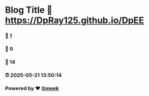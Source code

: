 # Blog Title :link: https://DpRay125.github.io/DpEE 
### :page_facing_up: [1](https://DpRay125.github.io/DpEE/tag.html) 
### :speech_balloon: 0 
### :hibiscus: 14 
### :alarm_clock: 2025-05-21 13:50:14 
### Powered by :heart: [Gmeek](https://github.com/Meekdai/Gmeek)
